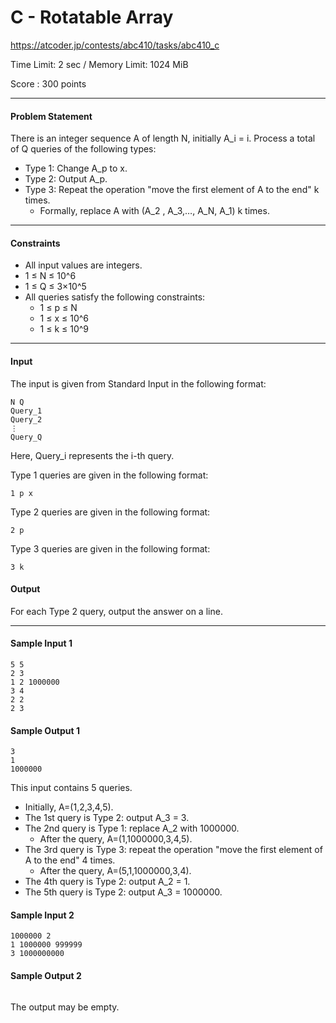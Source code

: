 # C - Rotatable Array

https://atcoder.jp/contests/abc410/tasks/abc410_c

Time Limit: 2 sec / Memory Limit: 1024 MiB

Score : 300 points

---

#### Problem Statement

There is an integer sequence A of length N, initially A_i = i. Process a total of Q queries of the following types:
- Type 1: Change A_p to x.
- Type 2: Output A_p.
- Type 3: Repeat the operation "move the first element of A to the end" k times.
    - Formally, replace A with (A_2 , A_3,…, A_N, A_1) k times.

---

#### Constraints
- All input values are integers.
- 1 ≤ N ≤ 10^6
- 1 ≤ Q ≤ 3×10^5
- All queries satisfy the following constraints:
    - 1 ≤ p ≤ N
    - 1 ≤ x ≤ 10^6
    - 1 ≤ k ≤ 10^9

---

#### Input
The input is given from Standard Input in the following format:
```
N Q
Query_1
Query_2​
⋮
Query_Q
```
 
Here, Query_i represents the i-th query.

Type 1 queries are given in the following format:
```
1 p x
```

Type 2 queries are given in the following format:
```
2 p
```

Type 3 queries are given in the following format:
```
3 k
```

#### Output
For each Type 2 query, output the answer on a line.

---

#### Sample Input 1
```
5 5
2 3
1 2 1000000
3 4
2 2
2 3
```
#### Sample Output 1
```
3
1
1000000
```
This input contains 5 queries.
- Initially, A=(1,2,3,4,5).
- The 1st query is Type 2: output A_3 = 3.
- The 2nd query is Type 1: replace A_2 with 1000000.
    - After the query, A=(1,1000000,3,4,5).
- The 3rd query is Type 3: repeat the operation "move the first element of A to the end" 4 times.
    - After the query, A=(5,1,1000000,3,4).
- The 4th query is Type 2: output A_2 = 1.
- The 5th query is Type 2: output A_3 = 1000000.

#### Sample Input 2
```
1000000 2
1 1000000 999999
3 1000000000
```
#### Sample Output 2
```
```
The output may be empty.